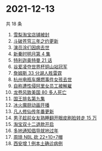 # 2021-12-13

共 18 条

<!-- BEGIN -->
<!-- 最后更新时间 Mon Dec 13 2021 07:09:08 GMT+0800 (China Standard Time) -->

1. [雪梨淘宝店铺被封](https://www.zhihu.com/search?q=雪梨)
1. [斗破苍穹三年之约更新](https://www.zhihu.com/search?q=斗破苍穹三年之约)
1. [演员涂们因病去世](https://www.zhihu.com/search?q=涂们)
1. [新秦时明月第 4 集](https://www.zhihu.com/search?q=新秦时明月)
1. [特利迦奥特曼 21 话](https://www.zhihu.com/search?q=特利迦奥特曼)
1. [谷爱凌夺世界杯铜山站冠军](https://www.zhihu.com/search?q=谷爱凌)
1. [詹姆斯 33 分湖人胜雷霆](https://www.zhihu.com/search?q=湖人)
1. [杭州电瓶车爆燃事件女孩去世](https://www.zhihu.com/search?q=杭州电瓶车爆燃)
1. [自称遭性侵阿里女员工被解雇](https://www.zhihu.com/search?q=阿里女员工)
1. [龙卷风致美国 80 多人死亡](https://www.zhihu.com/search?q=龙卷风)
1. [国王排名第九集](https://www.zhihu.com/search?q=国王排名)
1. [冰火魔厨动画开播](https://www.zhihu.com/search?q=冰火魔厨)
1. [凡人修仙传年番更新](https://www.zhihu.com/search?q=凡人修仙传)
1. [男子趁前女友熟睡翻开眼皮刷脸转走 15 万](https://www.zhihu.com/search?q=男子翻前女友眼皮刷脸支付)
1. [淘宝双十二退款开启](https://www.zhihu.com/search?q=双十二退款)
1. [多地通知倡导就地过年](https://www.zhihu.com/search?q=就地过年)
1. [周琦 NBL 砍 22+10+7帽](https://www.zhihu.com/search?q=周琦)
1. [西安增 1 例本土确诊病例](https://www.zhihu.com/search?q=西安疫情)

<!-- END -->
